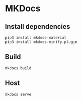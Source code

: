 # MKDocs

## Install dependencies
```
pip3 install mkdocs-material
pip3 install mkdocs-minify-plugin
```

## Build 
```
mkdocs build
```

## Host 
```
mkdocs serve
```